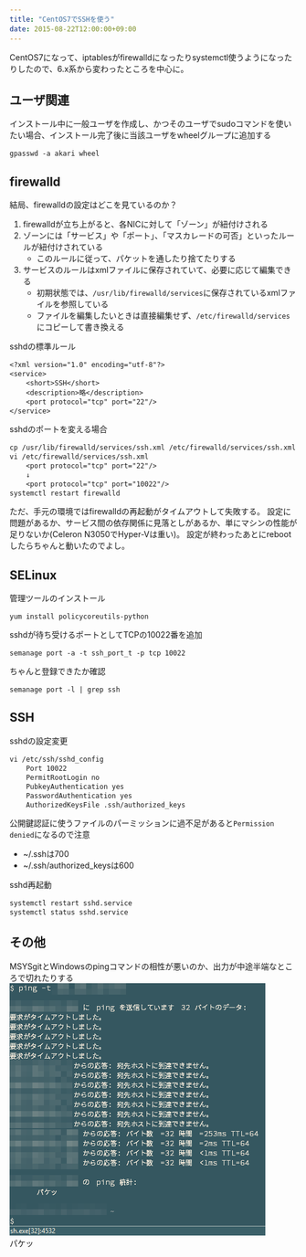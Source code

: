 ```yaml
---
title: "CentOS7でSSHを使う"
date: 2015-08-22T12:00:00+09:00
---
```


CentOS7になって、iptablesがfirewalldになったりsystemctl使うようになったりしたので、6.x系から変わったところを中心に。

ユーザ関連
----

インストール中に一般ユーザを作成し、かつそのユーザでsudoコマンドを使いたい場合、インストール完了後に当該ユーザをwheelグループに追加する

	gpasswd -a akari wheel


firewalld
----

結局、firewalldの設定はどこを見ているのか？

1. firewalldが立ち上がると、各NICに対して「ゾーン」が紐付けされる
1. ゾーンには「サービス」や「ポート」、「マスカレードの可否」といったルールが紐付けされている
	+ このルールに従って、パケットを通したり捨てたりする
1. サービスのルールはxmlファイルに保存されていて、必要に応じて編集できる
	+ 初期状態では、`/usr/lib/firewalld/services`に保存されているxmlファイルを参照している
	+ ファイルを編集したいときは直接編集せず、`/etc/firewalld/services`にコピーして書き換える

sshdの標準ルール

	<?xml version="1.0" encoding="utf-8"?>
	<service>
		<short>SSH</short>
		<description>略</description>
		<port protocol="tcp" port="22"/>
	</service>

sshdのポートを変える場合

	cp /usr/lib/firewalld/services/ssh.xml /etc/firewalld/services/ssh.xml
	vi /etc/firewalld/services/ssh.xml
		<port protocol="tcp" port="22"/>
		↓
		<port protocol="tcp" port="10022"/>
	systemctl restart firewalld

ただ、手元の環境ではfirewalldの再起動がタイムアウトして失敗する。
設定に問題があるか、サービス間の依存関係に見落としがあるか、単にマシンの性能が足りないか(Celeron N3050でHyper-Vは重い)。
設定が終わったあとにrebootしたらちゃんと動いたのでよし。

SELinux
----

管理ツールのインストール

	yum install policycoreutils-python

sshdが待ち受けるポートとしてTCPの10022番を追加

	semanage port -a -t ssh_port_t -p tcp 10022

ちゃんと登録できたか確認

	semanage port -l | grep ssh


SSH
----

sshdの設定変更

	vi /etc/ssh/sshd_config
		Port 10022
		PermitRootLogin no
		PubkeyAuthentication yes
		PasswordAuthentication yes
		AuthorizedKeysFile .ssh/authorized_keys		

公開鍵認証に使うファイルのパーミッションに過不足があると`Permission denied`になるので注意

* ~/.sshは700
* ~/.ssh/authorized_keysは600

sshd再起動

	systemctl restart sshd.service
	systemctl status sshd.service


その他
----

MSYSgitとWindowsのpingコマンドの相性が悪いのか、出力が中途半端なところで切れたりする  
![](/images/2015-09-06-ssh-on-centos-7/ping.png)  
パケッ
